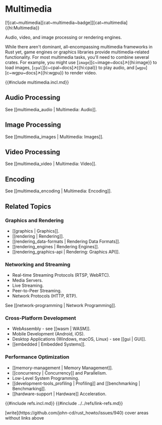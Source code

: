 # Multimedia

[![cat~multimedia][cat~multimedia~badge]][cat~multimedia]{{hi:Multimedia}}

Audio, video, and image processing or rendering engines.

While there aren't dominant, all-encompassing multimedia frameworks in Rust yet, game engines or graphics libraries provide multimedia-related functionality. For most multimedia tasks, you'll need to combine several crates. For example, you might use [`image`][c~image~docs]↗{{hi:image}} to load images, [`cpal`][c~cpal~docs]↗{{hi:cpal}} to play audio, and [`wgpu`][c~wgpu~docs]↗{{hi:wgpu}} to render video.

{{#include multimedia.incl.md}}

## Audio Processing

See [[multimedia_audio | Multimedia: Audio]].

## Image Processing

See [[multimedia_images | Multimedia: Images]].

## Video Processing

See [[multimedia_video | Multimedia: Video]].

## Encoding

See [[multimedia_encoding | Multimedia: Encoding]].

## Related Topics

### Graphics and Rendering

- [[graphics | Graphics]].
- [[rendering | Rendering]].
- [[rendering_data-formats | Rendering Data Formats]].
- [[rendering_engines | Rendering Engines]].
- [[rendering_graphics-api | Rendering: Graphics API]].

### Networking and Streaming

- Real-time Streaming Protocols (RTSP, WebRTC).
- Media Servers.
- Live Streaming.
- Peer-to-Peer Streaming.
- Network Protocols (HTTP, RTP).

See [[network-programming | Network Programming]].

### Cross-Platform Development

- WebAssembly - see [[wasm | WASM]].
- Mobile Development (Android, iOS).
- Desktop Applications (Windows, macOS, Linux) - see [[gui | GUI]].
- [[embedded | Embedded Systems]].

### Performance Optimization

- [[memory-management | Memory Management]].
- [[concurrency | Concurrency]] and Parallelism.
- Low-Level System Programming.
- [[development-tools_profiling | Profiling]] and [[benchmarking | Benchmarking]].
- [[hardware-support | Hardware]] Acceleration.

{{#include refs.incl.md}}
{{#include ../../refs/link-refs.md}}

<div class="hidden">
[write](https://github.com/john-cd/rust_howto/issues/940)
cover areas without links above
</div>
